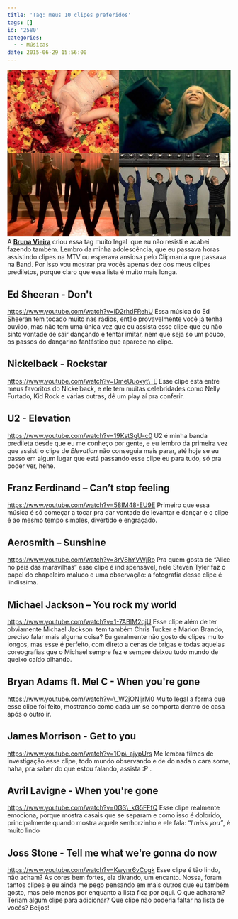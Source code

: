 ```yaml
---
title: 'Tag: meus 10 clipes preferidos'
tags: []
id: '2580'
categories:
  - - Músicas
date: 2015-06-29 15:56:00
---
```


[![post_clipes](/wp-content/uploads/2015/06/post_clipes.png)](/wp-content/uploads/2015/06/post_clipes.png) A **[Bruna Vieira](http://www.depoisdosquinze.com/)** criou essa tag muito legal  que eu não resisti e acabei fazendo também. Lembro da minha adolescência, que eu passava horas assistindo clipes na MTV ou esperava ansiosa pelo Clipmania que passava na Band. Por isso vou mostrar pra vocês apenas dez dos meus clipes prediletos, porque claro que essa lista é muito mais longa.

## Ed Sheeran - Don't

https://www.youtube.com/watch?v=iD2rhdFRehU Essa música do Ed Sheeran tem tocado muito nas rádios, então provavelmente você já tenha ouvido, mas não tem uma única vez que eu assista esse clipe que eu não sinto vontade de sair dançando e tentar imitar, nem que seja só um pouco, os passos do dançarino fantástico que aparece no clipe.

## **Nickelback - Rockstar**

https://www.youtube.com/watch?v=DmeUuoxyt\_E Esse clipe esta entre meus favoritos do Nickelback, e ele tem muitas celebridades como Nelly Furtado, Kid Rock e várias outras, dê um play aí pra conferir.

## U2 - Elevation

https://www.youtube.com/watch?v=19KstSgU-c0 U2 é minha banda predileta desde que eu me conheço por gente, e eu lembro da primeira vez que assisti o clipe de _Elevation_ não conseguia mais parar, até hoje se eu passo em algum lugar que está passando esse clipe eu para tudo, só pra poder ver, hehe.

## **Franz Ferdinand – Can’t stop feeling**

https://www.youtube.com/watch?v=58IM48-EU9E Primeiro que essa música é só começar a tocar pra dar vontade de levantar e dançar e o clipe é ao mesmo tempo simples, divertido e engraçado.

## **Aerosmith – Sunshine**

https://www.youtube.com/watch?v=3rV8hYVWjRo Pra quem gosta de “Alice no país das maravilhas” esse clipe é indispensável, nele Steven Tyler faz o papel do chapeleiro maluco e uma observação: a fotografia desse clipe é lindíssima.

## **Michael Jackson – You rock my world**

https://www.youtube.com/watch?v=1-7ABIM2qjU Esse clipe além de ter obviamente Michael Jackson  tem também Chris Tucker e Marlon Brando, preciso falar mais alguma coisa? Eu geralmente não gosto de clipes muito longos, mas esse é perfeito, com direto a cenas de brigas e todas aquelas coreografias que o Michael sempre fez e sempre deixou tudo mundo de queixo caído olhando.

## Bryan Adams ft. Mel C - When you're gone

https://www.youtube.com/watch?v=\_W2jONIjrM0 Muito legal a forma que esse clipe foi feito, mostrando como cada um se comporta dentro de casa após o outro ir.

## James Morrison - Get to you

https://www.youtube.com/watch?v=1Op\_ajypUrs Me lembra filmes de investigação esse clipe, todo mundo observando e de do nada o cara some, haha, pra saber do que estou falando, assista :P .

## Avril Lavigne - When you're gone

https://www.youtube.com/watch?v=0G3\_kG5FFfQ Esse clipe realmente emociona, porque mostra casais que se separam e como isso é dolorido, principalmente quando mostra aquele senhorzinho e ele fala: “_I miss you”_, é muito lindo

## Joss Stone - Tell me what we're gonna do now

https://www.youtube.com/watch?v=Kwynr6vCcgk Esse clipe é tão lindo, não acham? As cores bem fortes, ela divando, um encanto. Nossa, foram tantos clipes e eu ainda me pego pensando em mais outros que eu também gosto, mas pelo menos por enquanto a lista fica por aqui. O que acharam? Teriam algum clipe para adicionar? Que clipe não poderia faltar na lista de vocês? Beijos!
